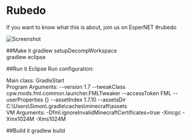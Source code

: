 # Rubedo

If you want to know what this is about, join us on EsperNET #rubedo

![Screenshot](http://i.imgur.com/j7HJ1Vt.png)

##Make it
gradlew setupDecompWorkspace  
gradlew eclipse

##Run it
Eclipse Run configuration:

  Main class: GradleStart  
  Program Arguments: --version 1.7 --tweakClass cpw.mods.fml.common.launcher.FMLTweaker --accessToken FML --userProperties {} --assetIndex 1.7.10 --assetsDir C:\Users\Simon\\.gradle\caches\minecraft\assets  
  VM Arguments: -Dfml.ignoreInvalidMinecraftCertificates=true -Xincgc -Xmx1024M -Xms1024M

##Build it
gradlew build
